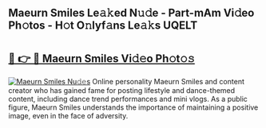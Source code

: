 ## Maeurn Smiles Le𝚊𝚔ed N𝚞𝚍e - Part-mAm Vi𝚍eo Ph𝚘tos - H𝚘t O𝚗lyf𝚊ns Le𝚊𝚔s UQELT

# <h2><a href="http://hf8wbr.feru.top/?c=Maeurn+Smiles">🔗 👉 🔴 Maeurn Smiles Vi𝚍𝚎o Ph𝚘t𝚘𝚜</a></h2>

[![Maeurn Smiles Nu𝚍𝚎s](https://i.imgur.com/0TWrTi3.gif)](http://hf8wbr.feru.top/?c=Maeurn+Smiles)
Online personality Maeurn Smiles and content creator who has gained fame for posting lifestyle and dance-themed content, including dance trend performances and mini vlogs. As a public figure, Maeurn Smiles understands the importance of maintaining a positive image, even in the face of adversity. 

